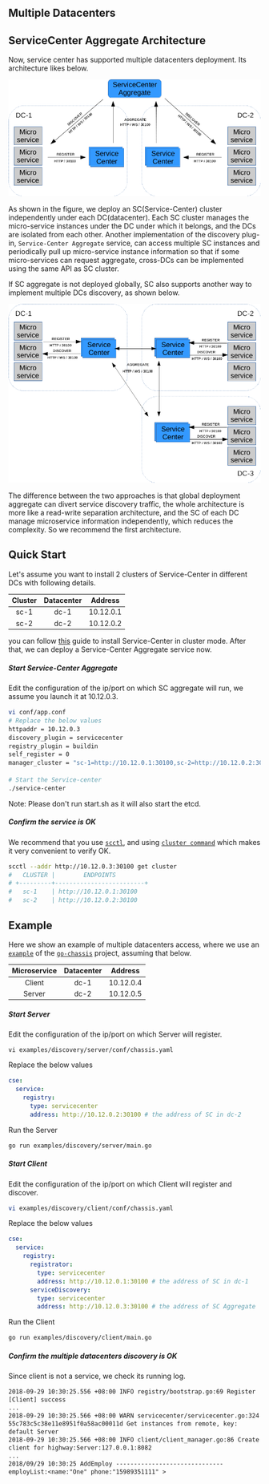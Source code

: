 Multiple Datacenters
-------

## ServiceCenter Aggregate Architecture

Now, service center has supported multiple datacenters deployment. 
Its architecture likes below.

![architecture](/docs/multidcs.PNG)

As shown in the figure, we deploy an SC(Service-Center) cluster independently under each DC(datacenter).
Each SC cluster manages the micro-service instances under the DC under which it belongs, and the DCs are
isolated from each other. Another implementation of the discovery plug-in, `Service-Center Aggregate` service, can
access multiple SC instances and periodically pull up micro-service instance information so that if some
micro-services can request aggregate, cross-DCs can be implemented using the same API as SC cluster.

If SC aggregate is not deployed globally, SC also supports another way to implement multiple DCs discovery,
as shown below.

![architecture](/docs/multidcs2.PNG)

The difference between the two approaches is that global deployment aggregate can divert service discovery traffic,
the whole architecture is more like a read-write separation architecture, and the SC of each DC manage microservice
information independently, which reduces the complexity. So we recommend the first architecture.

## Quick Start

Let's assume you want to install 2 clusters of Service-Center in different DCs with following details.

| Cluster | Datacenter  | Address     |  
| :-----: | :---------: | :---------: |  
| sc-1    | dc-1        | 10.12.0.1   |   
| sc-2    | dc-2        | 10.12.0.2   | 

you can follow [this](/docs/sc-cluster.md) guide to install Service-Center in cluster mode. After that,
we can deploy a Service-Center Aggregate service now. 

##### Start Service-Center Aggregate

Edit the configuration of the ip/port on which SC aggregate will run, we assume you launch it at 10.12.0.3.
```bash
vi conf/app.conf
# Replace the below values
httpaddr = 10.12.0.3
discovery_plugin = servicecenter
registry_plugin = buildin
self_register = 0
manager_cluster = "sc-1=http://10.12.0.1:30100,sc-2=http://10.12.0.2:30100"

# Start the Service-center
./service-center
```

Note: Please don't run start.sh as it will also start the etcd.

##### Confirm the service is OK

We recommend that you use [`scctl`](/scctl/README.md), and using
[`cluster command`](/scctl/pkg/plugin/README.md#cluster-options)
which makes it very convenient to verify OK.

```bash
scctl --addr http://10.12.0.3:30100 get cluster
#   CLUSTER |        ENDPOINTS         
# +---------+-------------------------+
#   sc-1    | http://10.12.0.1:30100  
#   sc-2    | http://10.12.0.2:30100
```

## Example

Here we show an example of multiple datacenters access, where we use an 
[`example`](https://github.com/go-chassis/go-chassis/tree/master/examples/discovery)
of the [`go-chassis`](https://github.com/go-chassis/go-chassis) project, assuming that below.

| Microservice | Datacenter  | Address     |  
| :-----:      | :---------: | :---------: |  
| Client       | dc-1        | 10.12.0.4   |   
| Server       | dc-2        | 10.12.0.5   |

##### Start Server

Edit the configuration of the ip/port on which Server will register.
```
vi examples/discovery/server/conf/chassis.yaml
```
Replace the below values
```yaml
cse:
  service:
    registry:
      type: servicecenter
      address: http://10.12.0.2:30100 # the address of SC in dc-2
```

Run the Server
```bash
go run examples/discovery/server/main.go
```
##### Start Client

Edit the configuration of the ip/port on which Client will register and discover.
```bash
vi examples/discovery/client/conf/chassis.yaml
```
Replace the below values
```yaml
cse:
  service:
    registry:
      registrator:
        type: servicecenter
        address: http://10.12.0.1:30100 # the address of SC in dc-1
      serviceDiscovery:
        type: servicecenter
        address: http://10.12.0.3:30100 # the address of SC Aggregate
```

Run the Client
```bash
go run examples/discovery/client/main.go
```

##### Confirm the multiple datacenters discovery is OK

Since client is not a service, we check its running log.
```
2018-09-29 10:30:25.556 +08:00 INFO registry/bootstrap.go:69 Register [Client] success
...
2018-09-29 10:30:25.566 +08:00 WARN servicecenter/servicecenter.go:324 55c783c5c38e11e8951f0a58ac00011d Get instances from remote, key: default Server
2018-09-29 10:30:25.566 +08:00 INFO client/client_manager.go:86 Create client for highway:Server:127.0.0.1:8082
...
2018/09/29 10:30:25 AddEmploy ------------------------------ employList:<name:"One" phone:"15989351111" > 
```

